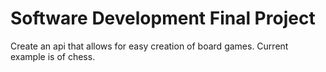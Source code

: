# Software Development Final Project
 Create an api that allows for easy creation of board games. Current example is of chess.
